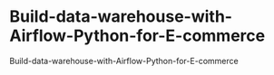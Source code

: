 # Build-data-warehouse-with-Airflow-Python-for-E-commerce
 Build-data-warehouse-with-Airflow-Python-for-E-commerce
